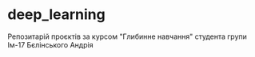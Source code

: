 # deep_learning
Репозитарій проєктів за курсом "Глибинне навчання" студента групи Ім-17 Бєлінського Андрія
